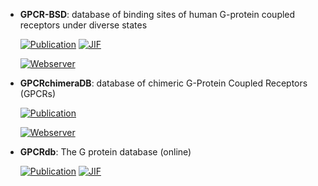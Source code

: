 



- **GPCR-BSD**: database of binding sites of human G-protein coupled receptors under diverse states  

    [![Publication](https://img.shields.io/badge/Publication-Citations:0-blue?style=for-the-badge&logo=bookstack)](https://doi.org/10.1186/s12859-024-05962-9) 
    [![JIF](https://img.shields.io/badge/Impact_Factor-2.90-purple?style=for-the-badge&logo=academia)](https://doi.org/10.1186/s12859-024-05962-9)

    [![Webserver](https://img.shields.io/badge/Webserver-online-brightgreen?style=for-the-badge&logo=cachet&logoColor=65FF8F)](https://gpcrbs.bigdata.jcmsc.cn) 


- **GPCRchimeraDB**: database of chimeric G-Protein Coupled Receptors (GPCRs)  

    [![Publication](https://img.shields.io/badge/Publication-Citations:0-blue?style=for-the-badge&logo=bookstack)](https://doi.org/10.2139/ssrn.5062366) 

    [![Webserver](https://img.shields.io/badge/Webserver-online-brightgreen?style=for-the-badge&logo=cachet&logoColor=65FF8F)](https://bio2byte.be/gpcrchimeradb/) 


- **GPCRdb**: The G protein database (online)  

    [![Publication](https://img.shields.io/badge/Publication-Citations:425-blue?style=for-the-badge&logo=bookstack)](https://doi.org/10.1093/nar/gkx1109) 
    [![JIF](https://img.shields.io/badge/Impact_Factor-16.60-purple?style=for-the-badge&logo=academia)](https://doi.org/10.1093/nar/gkx1109)


